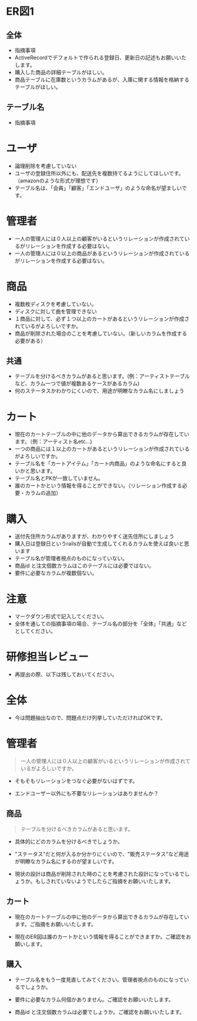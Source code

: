 
# ER図1
## 全体
- 指摘事項
- ActiveRecordでデフォルトで作られる登録日、更新日の記述もお願いいたします。
- 購入した商品の詳細テーブルがほしい。
- 商品テーブルに在庫数というカラムがあるが、入庫に関する情報を格納するテーブルがほしい。
## テーブル名
- 指摘事項
# ユーザ
- 論理削除を考慮していない
-  ユーザの登録住所以外にも、配送先を複数持てるようにしてほしいです。
	（amazonのような形式が理想です）
- テーブル名は、「会員」「顧客」「エンドユーザ」のような命名が望ましいです。

# 管理者
- 一人の管理人には０人以上の顧客がいるというリレーションが作成されているがリレーションを作成する必要はない。
- 一人の管理人には０以上の商品があるというリレーションが作成されているがリレーションを作成する必要はない。
# 商品
- 複数枚ディスクを考慮していない。
- ディスクに対して曲を管理できない
- １商品に対して、必ず１つ以上のカートがあるというリレーションが作成されているがよろしいですか。
- 商品が削除された場合のことを考慮していない。（新しいカラムを作成する必要がある）
## 共通
- テーブルを分けるべきカラムがあると思います。(例：アーティストテーブルなど、カラム一つで値が複数あるケースがあるカラム)
- 何のステータスかわかりにくいので、用途が明瞭なカラム名にしましょう

# カート
- 現在のカートテーブルの中に他のデータから算出できるカラムが存在しています。（例：アーティスト名etc...)
- 一つの商品には１以上のカートがあるというリレーションが作成されているがよろしいですか。
- テーブル名を「カートアイテム」「カート内商品」のような命名にすると良いかと思います。
- テーブル名とPKが一致していません。
- 誰のカートかという情報を得ることができない。（リレーション作成する必要・カラムの追加）


# 購入
- 送付先住所カラムがありますが、わかりやすく送先住所にしましょう
- 購入日は登録日というrailsが自動で生成してくれるカラムを使えば良いと思います
- テーブル名が管理者視点のものになっていない。
- 商品id と注文個数カラムはこのテーブルには必要ではない。
- 要件に必要なカラムが複数個ない。

# 注意
* マークダウン形式で記入してください。
* 全体を通しての指摘事項の場合、テーブル名の部分を「全体」「共通」などとしてください。




# 研修担当レビュー
- 再提出の際、以下は残しておいてください。

# 全体
- 今は問題抽出なので、問題点だけ列挙していただければOKです。

# 管理者
> 一人の管理人には０人以上の顧客がいるというリレーションが作成されているがよろしいですか。
- そもそもリレーションをつなぐ必要がないはずです。

- エンドユーザー以外にも不要なリレーションはありませんか？

  
## 商品
> テーブルを分けるべきカラムがあると思います。
- 具体的にどのカラムを分けるべきでしょうか。

- "ステータス"だと何が入るか分かりにくいので、"販売ステータス"など用途が明瞭なカラム名にするのが望ましいです。

- 現状の設計は商品が削除された時のことを考慮された設計になっているでしょうか。もしされていないようでしたらご指摘をお願いいたします。

## カート
- 現在のカートテーブルの中に他のデータから算出できるカラムが存在しています。ご指摘をお願いいたします。

- 現在のER図は誰のカートかという情報を得ることができますか。ご確認をお願いします。

## 購入
- テーブル名をもう一度見直してみてください。管理者視点のものになっているでしょうか。

- 要件に必要なカラム何個かありません。ご確認をお願いいたします。

- 商品id と注文個数カラムは必要でしょうか。ご確認をお願いいたします。
